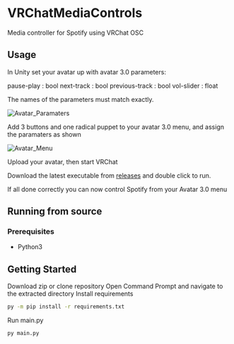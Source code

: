 # VRChatMediaControls

Media controller for Spotify using VRChat OSC

## Usage

In Unity set your avatar up with avatar 3.0 parameters:

  pause-play : bool
  next-track : bool
  previous-track : bool
  vol-slider : float

The names of the parameters must match exactly.

![Avatar_Paramaters](https://user-images.githubusercontent.com/21070138/157577856-77a88efb-c6fd-4dec-b2e2-784223fb4f37.png)

Add 3 buttons and one radical puppet to your avatar 3.0 menu, and assign the paramaters as shown

![Avatar_Menu](https://user-images.githubusercontent.com/21070138/157578170-08f8be5e-4c48-43cb-8169-55da703bac62.png)

Upload your avatar, then start VRChat

Download the latest executable from [releases](https://github.com/Jakhaxz/VRChatMediaControls/releases) and double click to run.

If all done correctly you can now control Spotify from your Avatar 3.0 menu

## Running from source

### Prerequisites
- Python3

## Getting Started

Download zip or clone repository
Open Command Prompt and navigate to the extracted directory
Install requirements
  ```bash
  py -m pip install -r requirements.txt
  ```
Run main.py
  ```bash
  py main.py
  ```
